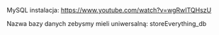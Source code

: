 MySQL instalacja: https://www.youtube.com/watch?v=wgRwITQHszU

Nazwa bazy danych zebysmy mieli uniwersalną: storeEverything_db
